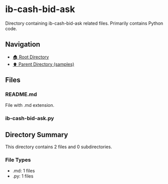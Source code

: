 # ib-cash-bid-ask

Directory containing ib-cash-bid-ask related files. Primarily contains Python code.

## Navigation

* [🏠 Root Directory](../../README.md)
* [⬆️ Parent Directory (samples)](../README.md)

## Files

### README.md

File with .md extension.

### ib-cash-bid-ask.py

## Directory Summary

This directory contains 2 files and 0 subdirectories.

### File Types

* .md: 1 files
* .py: 1 files
